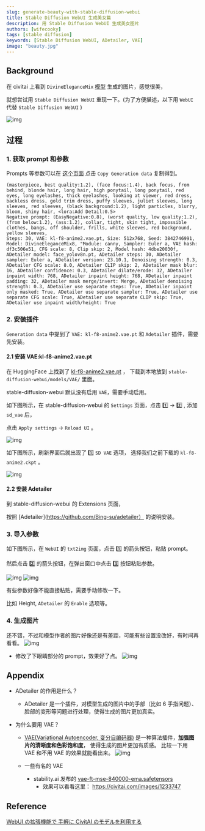 ```yaml
---
slug: generate-beauty-with-stable-diffusion-webui
title: Stable Diffusion WebUI 生成美女篇
description: 用 Stable Diffusion WebUI 生成美女图片
authors: [wifecooky]
tags: [stable diffusion]
keywords: [Stable Diffusion WebUI, ADetailer, VAE]
image: "beauty.jpg"
---
```


## Background

在 civitai 上看到 `DivineEleganceMix` [模型](https://civitai.com/models/6174?modelVersionId=202455) 生成的图片，感觉很美，

就想尝试用 `Stable Diffusion WebUI` 重现一下。(为了方便描述，以下用 `WebUI` 代替 `Stable Diffusion WebUI` )

![img](beauty_original.jpeg)

## 过程

### 1. 获取 prompt 和参数

Prompts 等参数可以在 [这个页面](https://civitai.com/images/3222144) 点击 `Copy Generation data` 复制得到。

```text
(masterpiece, best quality:1.2), (face focus:1.4), back focus, from behind, blonde hair, long hair, high ponytail, long ponytail, red eyes, long eyelashes, thick eyelashes, looking at viewer, red dress, backless dress, gold trim dress, puffy sleeves, juliet sleeves, long sleeves, red sleeves, (black background:1.2), light particles, blurry, bloom, shiny hair, <lora:Add Detail:0.5>
Negative prompt: (EasyNegative:0.8), (worst quality, low quality:1.2),
(from below:1.2), (ass:1.2), collar, tight, skin tight, impossible clothes, bangs, off shoulder, frills, white sleeves, red background, yellow sleeves,
Steps: 30, VAE: kl-f8-anime2.vae.pt, Size: 512x768, Seed: 3842746991, Model: DivineEleganceMix8, "Module: canny, Sampler: Euler a, VAE hash: df3c506e51, CFG scale: 8, Clip skip: 2, Model hash: 4dbe20030f, ADetailer model: face_yolov8n.pt, ADetailer steps: 30, ADetailer sampler: Euler a, ADetailer version: 23.10.1, Denoising strength: 0.3, ADetailer CFG scale: 8.0, ADetailer CLIP skip: 2, ADetailer mask blur: 16, ADetailer confidence: 0.3, ADetailer dilate/erode: 32, ADetailer inpaint width: 768, ADetailer inpaint height: 768, ADetailer inpaint padding: 32, ADetailer mask merge/invert: Merge, ADetailer denoising strength: 0.3, ADetailer use separate steps: True, ADetailer inpaint only masked: True, ADetailer use separate sampler: True, ADetailer use separate CFG scale: True, ADetailer use separate CLIP skip: True, ADetailer use inpaint width/height: True
```

### 2. 安装插件

`Generation data` 中提到了 `VAE: kl-f8-anime2.vae.pt` 和 `Adetailer` 插件，需要先安装。

#### 2.1 安装 VAE:kl-f8-anime2.vae.pt

在 HuggingFace 上找到了 [kl-f8-anime2.vae.pt](https://huggingface.co/hakurei/waifu-diffusion-v1-4/blob/main/vae/kl-f8-anime2.ckpt) ，
下载到本地放到 `stable-diffusion-webui/models/VAE/` 里面。

stable-diffusion-webui 默认没有启用 `VAE`，需要手动启用。

如下图所示，在 stable-diffusion-webui 的 `Settings` 页面，点击 1️⃣ → 2️⃣ , 添加 `sd_vae` 后，

点击 `Apply settings` → `Reload UI` 。

![img](stable-diffusion-webui-enable-VAE.png)

如下图所示，刷新界面后就出现了 1️⃣ `SD VAE` 选项， 选择我们之前下载的 `kl-f8-anime2.ckpt` 。

![img](stable-diffusion-webui-enable-VAE2.png)

#### 2.2 安装 Adetailer

到 stable-diffusion-webui 的 Extensions 页面，

按照 [Adetailer](https://github.com/Bing-su/adetailer） 的说明安装。

### 3. 导入参数

如下图所示，在 `WebUI` 的 `txt2img` 页面，点击 1️⃣ 的箭头按钮，粘贴 prompt。

然后点击 2️⃣ 的箭头按钮，在弹出窗口中点击 3️⃣ 按钮粘贴参数。

![img](stable-diffusion-webui-import-civitai-prompts-parameters.png)
![img](stable-diffusion-webui-import-civitai-prompts-parameters2.png)

有些参数好像不能直接粘贴，需要手动修改一下。

比如 Height, `ADetailer` 的 `Enable` 选项等。

### 4. 生成图片

还不错，不过和模型作者的图片好像还是有差距，可能有些设置没改好，有时间再看看。
![img](beauty_generated_with_vae.png)

- 修改了下眼睛部分的 prompt，效果好了点。
  ![img](beauty_generated_with_vae_red_deep_detailed_eyes.png)

## Appendix

- ADetailer 的作用是什么？
  - ADetailer 是一个插件，对模型生成的图片中的手部（比如 6 手指问题）、脸部的变形等问题进行处理，使得生成的图片更加真实。
- 为什么要用 VAE？

  - [VAE(Variational Autoencoder, 变分自编码器)](https://zh.wikipedia.org/wiki/变分自编码器) 是一种算法插件，**加强图片的清晰度和色彩饱和度**， 使得生成的图片更加有质感。
    比较一下用 VAE 和不用 VAE 的效果就能看出来。
    ![img](sd-vae-comparison.jpeg)

  - 一些有名的 VAE
    - stability.ai 发布的 [vae-ft-mse-840000-ema.safetensors](https://huggingface.co/stabilityai/sd-vae-ft-mse-original)
      - 效果可以看看这里： https://civitai.com/images/1233747

## Reference

[WebUI の拡張機能で 手軽に CivitAI のモデルを利用する](https://note.com/astropomeai/n/n137a4d92d18c)
